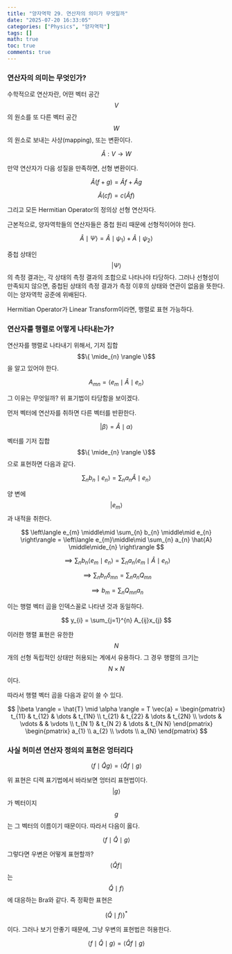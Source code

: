 ```yaml
---
title: "양자역학 29. 연산자의 의미가 무엇일까"
date: "2025-07-20 16:33:05"
categories: ["Physics", "양자역학"]
tags: []
math: true
toc: true
comments: true
---
```


### 연산자의 의미는 무엇인가?
수학적으로 연산자란, 어떤 벡터 공간 $$V$$의 원소를 또 다른 벡터 공간 $$W$$의 원소로 보내는 사상(mapping), 또는 변환이다.

$$
\hat{A}: V \to W
$$

만약 연산자가 다음 성질을 만족하면, 선형 변환이다.

$$
\hat{A}(f + g) = \hat{A} f + \hat{A} g
$$


$$
\hat{A}(cf) = c(\hat{A}f)
$$

그리고 모든 Hermitian Operator의 정의상 선형 연산자다.

근본적으로, 양자역학들의 연산자들은 중첩 원리 때문에 선형적이어야 한다.

$$
\hat{A} \mid \Psi \rangle = \hat{A} \mid\psi_{1}\rangle + \hat{A} \mid\psi_{2} \rangle
$$

중첩 상태인 $$| \Psi\rangle$$의 측정 결과는, 각 상태의 측정 결과의 조합으로 나타나야 타당하다. 그러나 선형성이 만족되지 않으면, 중첩된 상태의 측정 결과가 측정 이후의 상태와 연관이 없음을 뜻한다. 이는 양자역학 공준에 위배된다.

Hermitian Operator가 Linear Transform이라면, 행렬로 표현 가능하다.

### 연산자를 행렬로 어떻게 나타내는가?
연산자를 행렬로 나타내기 위해서, 기저 집합 $$\{ \mide_{n} \rangle \}$$을 알고 있어야 한다.

$$
A_{mn} = \langle e_{m} \mid \hat{A} \mid e_{n} \rangle
$$

그 이유는 무엇일까? 위 표기법이 타당함을 보이겠다. 

먼저 벡터에 연산자를 취하면 다른 벡터를 반환한다.

$$
|\beta \rangle = \hat{A} \mid \alpha \rangle
$$

벡터를 기저 집합 $$\{ \mide_{n} \rangle \}$$으로 표현하면 다음과 같다.

$$
\sum_{n} b_{n} \mid e_{n} \rangle =  \sum_{n} a_{n} \hat{A} \mid e_{n} \rangle
$$

양 변에 $$|e_{m}\rangle$$과 내적을 취한다.

$$
\left\langle  e_{m} \middle\mid \sum_{n} b_{n} \middle\mid e_{n}  \right\rangle = \left\langle  e_{m}\middle\mid \sum_{n} a_{n} \hat{A} \middle\mide_{n}  \right\rangle
$$


$$
\implies \sum_{n}b_{n} \langle e_{m} \mid e_{n} \rangle = \sum_{n} a_{n} \langle e_{m} \mid\hat{A} \mid e_{n} \rangle
$$


$$
\implies \sum_{n} b_{n} \delta_{mn} = \sum_{n} a_{n} Q_{mn}
$$


$$
\implies b_{m} = \sum_{n} Q_{mn} a_{n}
$$

이는 행렬  벡터 곱을 인덱스꼴로 나타낸 것과 동일하다.

$$
y_{i} = \sum_{j=1}^{n} A_{ij}x_{j}
$$

이러한 행렬 표현은 유한한 $$N$$개의 선형 독립적인 상태만 허용되는 계에서 유용하다. 그 경우 행렬의 크기는 $$N \times N$$이다.

따라서 행렬 벡터 곱을 다음과 같이 쓸 수 있다.

$$
|\beta \rangle = \hat{T} \mid \alpha \rangle = T \vec{a} = \begin{pmatrix}
t_{11} & t_{12} & \dots & t_{1N} \\
t_{21} & t_{22} & \dots & t_{2N} \\
\vdots  & \vdots & & \vdots \\
t_{N 1} & t_{N 2} & \dots & t_{N N}
\end{pmatrix} \begin{pmatrix}
a_{1} \\
a_{2} \\
\vdots \\
a_{N}
\end{pmatrix}
$$


### 사실 허미션 연산자 정의의 표현은 엉터리다

$$
\langle f \mid \hat{Q} g\rangle = \langle \hat{Q} f \mid g \rangle
$$

위 표현은 디렉 표기법에서 바라보면 엉터리 표현법이다. $$|g \rangle$$가 벡터이지 $$g$$는 그 벡터의 이름이기 때문이다. 따라서 다음이 옳다.

$$
\langle f \mid \hat{Q} \mid g \rangle
$$

그렇다면 우변은 어떻게 표현할까? $$\langle \hat{Q} f \mid$$는 $$\hat{Q} \mid f \rangle$$에 대응하는 Bra와 같다. 즉 정확한 표현은

$$
(\hat{Q} \mid f \rangle)^*
$$

이다. 그러나 보기 안좋기 때문에, 그냥 우변의 표현법은 허용한다.

$$
\langle f \mid \hat{Q}\mid g\rangle = \langle \hat{Q} f \mid g \rangle
$$
